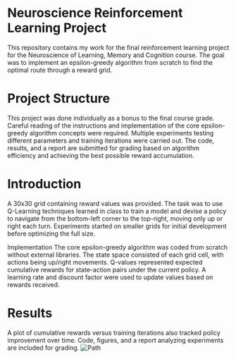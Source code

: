 # Neuroscience Reinforcement Learning Project
This repository contains my work for the final reinforcement learning project for the Neuroscience of Learning, Memory and Cognition course. The goal was to implement an epsilon-greedy algorithm from scratch to find the optimal route through a reward grid.

# Project Structure
This project was done individually as a bonus to the final course grade. Careful reading of the instructions and implementation of the core epsilon-greedy algorithm concepts were required. Multiple experiments testing different parameters and training iterations were carried out. The code, results, and a report are submitted for grading based on algorithm efficiency and achieving the best possible reward accumulation.

# Introduction
A 30x30 grid containing reward values was provided. The task was to use Q-Learning techniques learned in class to train a model and devise a policy to navigate from the bottom-left corner to the top-right, moving only up or right each turn. Experiments started on smaller grids for initial development before optimizing the full size.

Implementation
The core epsilon-greedy algorithm was coded from scratch without external libraries. The state space consisted of each grid cell, with actions being up/right movements. Q-values represented expected cumulative rewards for state-action pairs under the current policy. A learning rate and discount factor were used to update values based on rewards received.

# Results
A plot of cumulative rewards versus training iterations also tracked policy improvement over time. Code, figures, and a report analyzing experiments are included for grading.
![Path](https://s8.uupload.ir/files/capture_mfxo.jpg)

